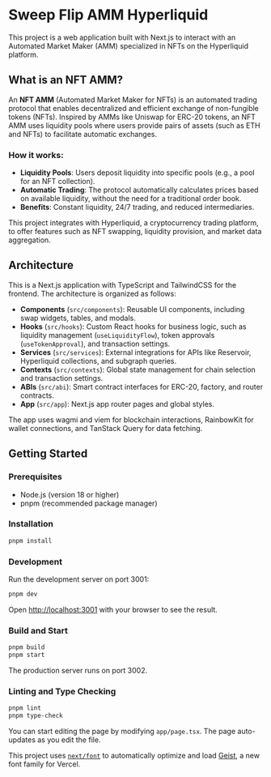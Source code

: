 # Sweep Flip AMM Hyperliquid

This project is a web application built with Next.js to interact with an Automated Market Maker (AMM) specialized in NFTs on the Hyperliquid platform.

## What is an NFT AMM?

An **NFT AMM** (Automated Market Maker for NFTs) is an automated trading protocol that enables decentralized and efficient exchange of non-fungible tokens (NFTs). Inspired by AMMs like Uniswap for ERC-20 tokens, an NFT AMM uses liquidity pools where users provide pairs of assets (such as ETH and NFTs) to facilitate automatic exchanges.

### How it works:
- **Liquidity Pools**: Users deposit liquidity into specific pools (e.g., a pool for an NFT collection).
- **Automatic Trading**: The protocol automatically calculates prices based on available liquidity, without the need for a traditional order book.
- **Benefits**: Constant liquidity, 24/7 trading, and reduced intermediaries.

This project integrates with Hyperliquid, a cryptocurrency trading platform, to offer features such as NFT swapping, liquidity provision, and market data aggregation.

## Architecture

This is a Next.js application with TypeScript and TailwindCSS for the frontend. The architecture is organized as follows:

- **Components** (`src/components`): Reusable UI components, including swap widgets, tables, and modals.
- **Hooks** (`src/hooks`): Custom React hooks for business logic, such as liquidity management (`useLiquidityFlow`), token approvals (`useTokenApproval`), and transaction settings.
- **Services** (`src/services`): External integrations for APIs like Reservoir, Hyperliquid collections, and subgraph queries.
- **Contexts** (`src/contexts`): Global state management for chain selection and transaction settings.
- **ABIs** (`src/abi`): Smart contract interfaces for ERC-20, factory, and router contracts.
- **App** (`src/app`): Next.js app router pages and global styles.

The app uses wagmi and viem for blockchain interactions, RainbowKit for wallet connections, and TanStack Query for data fetching.

## Getting Started

### Prerequisites
- Node.js (version 18 or higher)
- pnpm (recommended package manager)

### Installation
```bash
pnpm install
```

### Development
Run the development server on port 3001:

```bash
pnpm dev
```

Open [http://localhost:3001](http://localhost:3001) with your browser to see the result.

### Build and Start
```bash
pnpm build
pnpm start
```

The production server runs on port 3002.

### Linting and Type Checking
```bash
pnpm lint
pnpm type-check
```

You can start editing the page by modifying `app/page.tsx`. The page auto-updates as you edit the file.

This project uses [`next/font`](https://nextjs.org/docs/app/building-your-application/optimizing/fonts) to automatically optimize and load [Geist](https://vercel.com/font), a new font family for Vercel.


